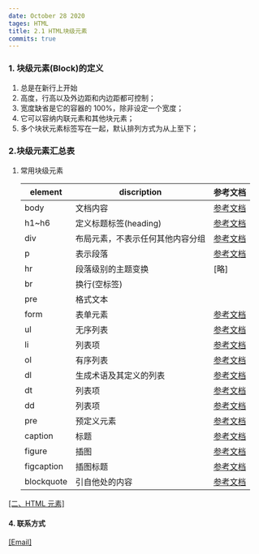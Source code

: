 ```yaml
---
date: October 28 2020
tages: HTML
title: 2.1 HTML块级元素
commits: true
---
```


### 1. 块级元素(Block)的定义

1. 总是在新行上开始
2. 高度，行高以及外边距和内边距都可控制；
3. 宽度缺省是它的容器的 100%，除非设定一个宽度；
4. 它可以容纳内联元素和其他块元素；
5. 多个块状元素标签写在一起，默认排列方式为从上至下；

### 2.块级元素汇总表

1. 常用块级元素

   | element    | discription                      | 参考文档                                                                                                 |
   | ---------- | -------------------------------- | -------------------------------------------------------------------------------------------------------- |
   | body       | 文档内容                         | [参考文档]()                                                                                             |
   | h1~h6      | 定义标题标签(heading)            | [参考文档](https://yuanmin650304.github.io/2020/10/14/HTML/Elements%20Description/H%20Element/)          |
   | div        | 布局元素，不表示任何其他内容分组 | [参考文档](https://yuanmin650304.github.io/2020/10/14/HTML/Elements%20Description/DIV%20Element/)        |
   | p          | 表示段落                         | [参考文档](https://yuanmin650304.github.io/2020/10/14/HTML/Elements%20Description/P%20Element/)          |
   | hr         | 段落级别的主题变换               | [略]                                                                                                     |
   | br         | 换行(空标签)                     |                                                                                                          |
   | pre        | 格式文本                         |                                                                                                          |
   | form       | 表单元素                         | [参考文档](https://yuanmin650304.github.io/2020/10/14/HTML/Elements%20Description/Form%20Element/)       |
   | ul         | 无序列表                         | [参考文档](https://yuanmin650304.github.io/2020/10/14/HTML/Elements%20Description/UL%20Element/)         |
   | li         | 列表项                           | [参考文档](https://yuanmin650304.github.io/2020/10/14/HTML/Elements%20Description/LI%20Element/)         |
   | ol         | 有序列表                         | [参考文档](https://yuanmin650304.github.io/2020/10/14/HTML/Elements%20Description/OL%20Element/)         |
   | dl         | 生成术语及其定义的列表           | [参考文档](https://yuanmin650304.github.io/2020/10/14/HTML/Elements%20Description/DL%20Element/)         |
   | dt         | 列表项                           | [参考文档](https://yuanmin650304.github.io/2020/10/14/HTML/Elements%20Description/DT%20Element/)         |
   | dd         | 列表项                           | [参考文档](https://yuanmin650304.github.io/2020/10/14/HTML/Elements%20Description/DD%20Element/)         |
   | pre        | 预定义元素                       | [参考文档](https://yuanmin650304.github.io/2020/10/14/HTML/Elements%20Description/Pr%20Element/)         |
   | caption    | 标题                             | [参考文档](https://yuanmin650304.github.io/2020/10/14/HTML/Elements%20Description/Caption%20Element/)    |
   | figure     | 插图                             | [参考文档](https://yuanmin650304.github.io/2020/10/14/HTML/Elements%20Description/Firgure%20Element/)    |
   | figcaption | 插图标题                         | [参考文档](https://yuanmin650304.github.io/2020/10/14/HTML/Elements%20Description/Figcaption%20Element/) |
   | blockquote | 引自他处的内容                   | [参考文档](https://yuanmin650304.github.io/2020/10/14/HTML/Elements%20Description/Blockquote%20Element/) |

[[二、HTML 元素]](https://web-oyster.github.io/2020/10/28/HTML/Tutorial/%E5%9B%9B%E3%80%81HTML%20%E5%85%83%E7%B4%A0/)

#### 4. 联系方式

[[Email]](yuanmin8888@outlook.com)
